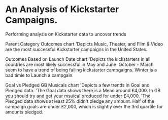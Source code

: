 # An Analysis of Kickstarter Campaigns.
Performing analysis on Kickstarter data to uncover trends

Parent Category Outcomes chart
  'Depicts Music, Theater, and Film & Video are the most successful Kickstarter campaigns in the United States.
  
Outcomes Based on Launch Date chart
  'Depicts the kickstarters in all countries are most likely successful in May and June. October - March seem to have a trend of  being failing kickstarter campgaigns. Winter is a bad timie to Launch a campgain.
  
Goal vs Pledged GB Musicals chart
  'Depicts a few trends in Goal and Pledged data. 
    'The Goal data shows there is a Mean around £4,000. In GB you should try and get your msuical produced for under £4,000.
    'The Pledged data shows at least 25% didn't pledge any amount. Half of the campaign goals are under £2,000, which is slightly over the 3rd quartile for amounts pledged.
